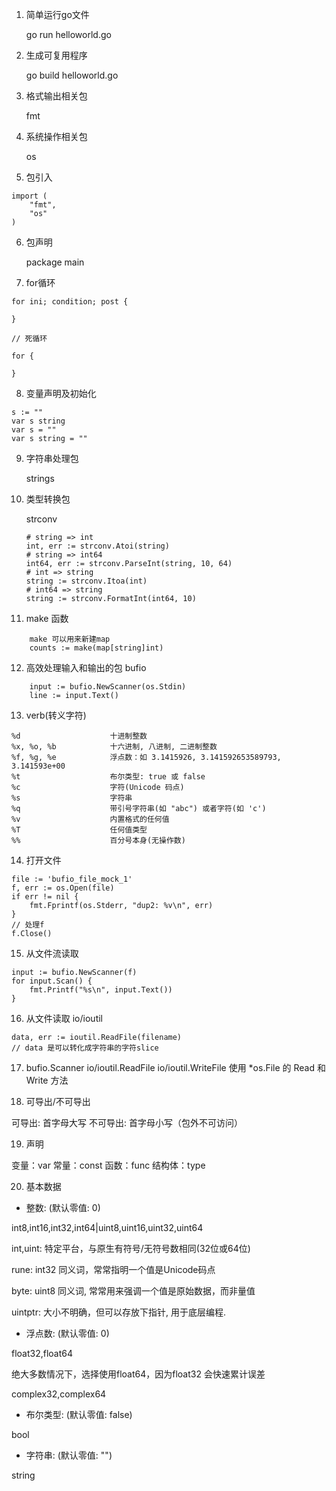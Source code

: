 1. 简单运行go文件

    go run helloworld.go

2. 生成可复用程序

    go build helloworld.go

3. 格式输出相关包

    fmt

4. 系统操作相关包

    os

5. 包引入

```
import (
    "fmt",
    "os"
)
```

6. 包声明

    package main

7. for循环 
```
for ini; condition; post {

}

// 死循环

for {

}
```

8. 变量声明及初始化

```
s := ""
var s string
var s = ""
var s string = ""
```

9. 字符串处理包

    strings

10. 类型转换包

    strconv

    ```
    # string => int
    int, err := strconv.Atoi(string)
    # string => int64
    int64, err := strconv.ParseInt(string, 10, 64)
    # int => string
    string := strconv.Itoa(int)
    # int64 => string
    string := strconv.FormatInt(int64, 10)
    ```

11. make 函数

```
    make 可以用来新建map
    counts := make(map[string]int)
```

12. 高效处理输入和输出的包 bufio

```
    input := bufio.NewScanner(os.Stdin)
    line := input.Text()
```

13. verb(转义字符)

```
%d                    十进制整数
%x, %o, %b            十六进制, 八进制, 二进制整数
%f, %g, %e            浮点数：如 3.1415926, 3.141592653589793, 3.141593e+00
%t                    布尔类型: true 或 false
%c                    字符(Unicode 码点)
%s                    字符串
%q                    带引号字符串(如 "abc") 或者字符(如 'c')
%v                    内置格式的任何值
%T                    任何值类型
%%                    百分号本身(无操作数)
```

14. 打开文件

```
file := 'bufio_file_mock_1'
f, err := os.Open(file)
if err != nil {
    fmt.Fprintf(os.Stderr, "dup2: %v\n", err)
}
// 处理f
f.Close()
```

15. 从文件流读取

```
input := bufio.NewScanner(f)
for input.Scan() {
    fmt.Printf("%s\n", input.Text())
}
```

16. 从文件读取 io/ioutil

```
data, err := ioutil.ReadFile(filename)
// data 是可以转化成字符串的字符slice
```

17. bufio.Scanner io/ioutil.ReadFile io/ioutil.WriteFile 使用 *os.File 的 Read 和 Write 方法

18. 可导出/不可导出

可导出: 首字母大写
不可导出: 首字母小写（包外不可访问）

19. 声明

变量：var
常量：const
函数：func
结构体：type

20. 基本数据

- 整数: (默认零值: 0)

int8,int16,int32,int64|uint8,uint16,uint32,uint64

int,uint: 特定平台，与原生有符号/无符号数相同(32位或64位)

rune: int32 同义词，常常指明一个值是Unicode码点

byte: uint8 同义词, 常常用来强调一个值是原始数据，而非量值

uintptr: 大小不明确，但可以存放下指针, 用于底层编程.

- 浮点数: (默认零值: 0)

float32,float64

绝大多数情况下，选择使用float64，因为float32 会快速累计误差

complex32,complex64

- 布尔类型: (默认零值: false)

bool

- 字符串: (默认零值: "")

string
